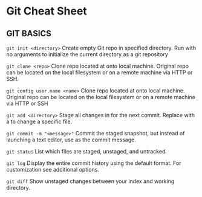 # Git Cheat Sheet

 

## GIT BASICS
`git init <directory>` Create empty Git repo in specified directory. Run with no arguments to initialize the current directory as a git repository

`git clone <repo>` Clone repo located at <repo> onto local machine. Original repo can be located on the local filesystem or on a remote machine via HTTP or SSH.

`git config user.name <name>` Clone repo located at <repo> onto local machine. Original repo can be located on the local filesystem or on a remote machine via HTTP or SSH

`git add <directory>` Stage all changes in <directory> for the next commit. Replace <directory> with a <file> to change a specific file.

`git commit -m "<message>"` Commit the staged snapshot, but instead of launching a text editor, use <message> as the commit message.

`git status` List which files are staged, unstaged, and untracked.

`git log` Display the entire commit history using the default format. For customization see additional options.

`git diff` Show unstaged changes between your index and working directory.
